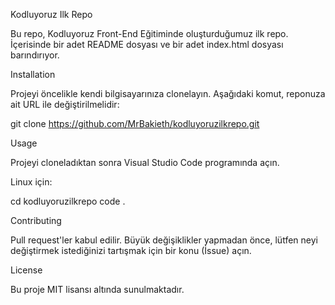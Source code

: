 Kodluyoruz Ilk Repo

Bu repo, Kodluyoruz Front-End Eğitiminde oluşturduğumuz ilk repo. İçerisinde bir adet README dosyası ve bir adet index.html dosyası barındırıyor.


Installation

Projeyi öncelikle kendi bilgisayarınıza clonelayın. Aşağıdaki komut, reponuza ait URL ile değiştirilmelidir:

git clone https://github.com/MrBakieth/kodluyoruzilkrepo.git

Usage

Projeyi cloneladıktan sonra Visual Studio Code programında açın.

Linux için:

cd kodluyoruzilkrepo
code .

Contributing

Pull request'ler kabul edilir. Büyük değişiklikler yapmadan önce, lütfen neyi değiştirmek istediğinizi tartışmak için bir konu (İssue) açın.

License

Bu proje MIT lisansı altında sunulmaktadır.
